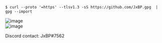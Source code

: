 ```
$ curl --proto '=https' --tlsv1.3 -sS https://github.com/JxBP.gpg  | gpg --import
```

![image](https://github-readme-stats.vercel.app/api?username=JxBP&show_icons=true&theme=radical&hide_border=true)<br>
![image](https://github-readme-stats.vercel.app/api/top-langs?username=JxBP&show_icons=true&locale=en&theme=radical&hide_border=true)

Discord contact: JxBP#7562
